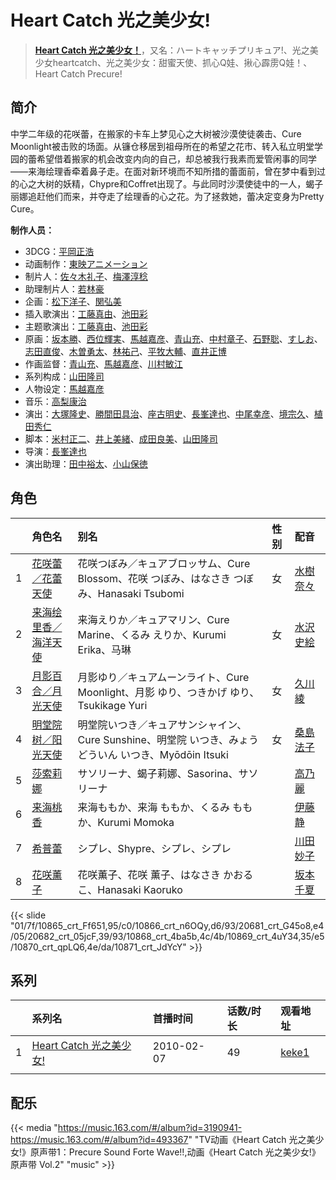 # Heart Catch 光之美少女!


> <u>**[Heart Catch 光之美少女！](https://bgm.tv/subject/4124)**</u>，又名：ハートキャッチプリキュア!、光之美少女heartcatch、光之美少女：甜蜜天使、抓心Q娃、揪心霹雳Q娃！、Heart Catch Precure!

## 简介

中学二年级的花咲蕾，在搬家的卡车上梦见心之大树被沙漠使徒袭击、Cure Moonlight被击败的场面。从镰仓移居到祖母所在的希望之花市、转入私立明堂学园的蕾希望借着搬家的机会改变内向的自己，却总被我行我素而爱管闲事的同学——来海绘理香牵着鼻子走。在面对新环境而不知所措的蕾面前，曾在梦中看到过的心之大树的妖精，Chypre和Coffret出现了。与此同时沙漠使徒中的一人，蝎子丽娜追赶他们而来，并夺走了绘理香的心之花。为了拯救她，蕾决定变身为Pretty Cure。

**制作人员：**
- 3DCG：[平岡正浩](https://bgm.tv/person/58696)
- 动画制作：[東映アニメーション](https://bgm.tv/person/3045)
- 制片人：[佐々木礼子](https://bgm.tv/person/57215)、[梅澤淳稔](https://bgm.tv/person/815)
- 助理制片人：[若林豪](https://bgm.tv/person/56469)
- 企画：[松下洋子](https://bgm.tv/person/3131)、[関弘美](https://bgm.tv/person/1186)
- 插入歌演出：[工藤真由](https://bgm.tv/person/14085)、[池田彩](https://bgm.tv/person/11236)
- 主题歌演出：[工藤真由](https://bgm.tv/person/14085)、[池田彩](https://bgm.tv/person/11236)
- 原画：[坂本勝](https://bgm.tv/person/26341)、[西位輝実](https://bgm.tv/person/6847)、[馬越嘉彦](https://bgm.tv/person/820)、[青山充](https://bgm.tv/person/1951)、[中村章子](https://bgm.tv/person/3310)、[石野聡](https://bgm.tv/person/114)、[すしお](https://bgm.tv/person/2649)、[志田直俊](https://bgm.tv/person/12571)、[木曽勇太](https://bgm.tv/person/15688)、[林祐己](https://bgm.tv/person/8033)、[平牧大輔](https://bgm.tv/person/13069)、[直井正博](https://bgm.tv/person/1870)
- 作画监督：[青山充](https://bgm.tv/person/1951)、[馬越嘉彦](https://bgm.tv/person/820)、[川村敏江](https://bgm.tv/person/3332)
- 系列构成：[山田隆司](https://bgm.tv/person/1011)
- 人物设定：[馬越嘉彦](https://bgm.tv/person/820)
- 音乐：[高梨康治](https://bgm.tv/person/1120)
- 演出：[大塚隆史](https://bgm.tv/person/12572)、[勝間田具治](https://bgm.tv/person/1728)、[座古明史](https://bgm.tv/person/18005)、[長峯達也](https://bgm.tv/person/1745)、[中尾幸彦](https://bgm.tv/person/16282)、[境宗久](https://bgm.tv/person/6024)、[植田秀仁](https://bgm.tv/person/806)
- 脚本：[米村正二](https://bgm.tv/person/571)、[井上美緒](https://bgm.tv/person/14854)、[成田良美](https://bgm.tv/person/2580)、[山田隆司](https://bgm.tv/person/1011)
- 导演：[長峯達也](https://bgm.tv/person/1745)
- 演出助理：[田中裕太](https://bgm.tv/person/15567)、[小山保徳](https://bgm.tv/person/61844)

## 角色

|     |   角色名   |   别名  | 性别 |  配音  |
|:--- |:------  |:----      |:---  |:--   |
| 1 | [花咲蕾／花蕾天使](https://bgm.tv/character/10865) | 花咲つぼみ／キュアブロッサム、Cure Blossom、花咲 つぼみ、はなさき つぼみ、Hanasaki Tsubomi | 女 | [水樹奈々](https://bgm.tv/person/1) |
| 2 | [来海绘里香／海洋天使](https://bgm.tv/character/10866) | 来海えりか／キュアマリン、Cure Marine、くるみ えりか、Kurumi Erika、马琳 | 女 | [水沢史絵](https://bgm.tv/person/4455) |
| 3 | [月影百合／月光天使](https://bgm.tv/character/20681) | 月影ゆり／キュアムーンライト、Cure Moonlight、月影 ゆり、つきかげ ゆり、Tsukikage Yuri | 女 | [久川綾](https://bgm.tv/person/3875) |
| 4 | [明堂院树／阳光天使](https://bgm.tv/character/20682) | 明堂院いつき／キュアサンシャイン、Cure Sunshine、明堂院 いつき、みょうどういん いつき、Myōdōin Itsuki | 女 | [桑島法子](https://bgm.tv/person/3867) |
| 5 | [莎索莉娜](https://bgm.tv/character/10868) | サソリーナ、蝎子莉娜、Sasorina、サソリーナ |  | [高乃麗](https://bgm.tv/person/4550) |
| 6 | [来海桃香](https://bgm.tv/character/10869) | 来海ももか、来海 ももか、くるみ ももか、Kurumi Momoka |  | [伊藤静](https://bgm.tv/person/4272) |
| 7 | [希普蕾](https://bgm.tv/character/10870) | シプレ、Shypre、シプレ、シプレ |  | [川田妙子](https://bgm.tv/person/3843) |
| 8 | [花咲薰子](https://bgm.tv/character/10871) | 花咲薫子、花咲 薫子、はなさき かおるこ、Hanasaki Kaoruko |  | [坂本千夏](https://bgm.tv/person/4092) |

{{< slide "01/7f/10865_crt_Ff651,95/c0/10866_crt_n6OQy,d6/93/20681_crt_G45o8,e4/05/20682_crt_05jcF,39/93/10868_crt_4ba5b,4c/4b/10869_crt_4uY34,35/e5/10870_crt_qpLQ6,4e/da/10871_crt_JdYcY" >}}

## 系列

|     | 系列名                | 首播时间       | 话数/时长 | 观看地址                                                      |
| :-- | :----------------- | :--------- | :---- | :-------------------------------------------------------- |
| 1   |[Heart Catch 光之美少女!](https://bgm.tv/subject/4124)| 2010-02-07 | 49    | [keke1](https://www.keke1.app/play/174773-12-401555.html) |
|     |                    |            |       |                                                           |


## 配乐

{{< media "https://music.163.com/#/album?id=3190941-https://music.163.com/#/album?id=493367"
"TV动画《Heart Catch 光之美少女!》原声带1：Precure Sound Forte Wave!!,动画《Heart Catch 光之美少女!》原声带 Vol.2" 
"music" >}}

